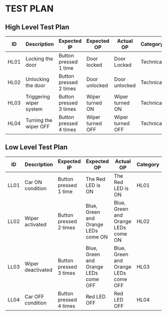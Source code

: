 # TEST PLAN

## High Level Test Plan

| ID | Description | Expected IP | Expected OP | Actual OP | Category |  
| ----- | ----- | ------- | -------- | ------ | ------ |
| HL01 | Locking the door | Button pressed 1 time | Door locked | Door Locked | Technical | 
| HL02 | Unlocking the door | Button pressed 2 times | Door unlocked | Door unlocked | Technical |
| HL03 | Triggering wiper system | Button pressed 3 times | Wiper turned ON | Wiper turned ON| Technical | 
| HL04 | Turning the wiper OFF| Button pressed 4 times | Wiper turned OFF | Wiper turned OFF | Technical |

## Low Level Test Plan

| ID | Description | Expected IP | Expected OP | Actual OP | Category |  
| ----- | ----- | ------- | ------ | ------ | ----- |
| LL01 | Car ON condition | Button pressed 1 time | The Red LED is ON | The Red LED is ON | HL01 | 
| LL02 | Wiper activated | Button pressed 2 times | Blue, Green and Orange LEDs come ON | Blue, Green and Orange LEDs come ON | HL02 |
| LL03 | Wiper deactivated | Button pressed 3 times | Blue, Green and Orange LEDs come OFF | Blue, Green and Orange LEDs come OFF| HL03 | 
| LL04 | Car OFF condition | Button pressed 4 times | Red LED OFF | Red LED OFF | HL04 |
